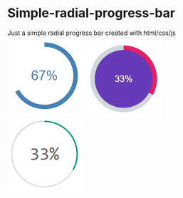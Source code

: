 # Simple-radial-progress-bar
Just a simple radial progress bar created with html/css/js
![alt tag](example.PNG)
![alt tag](example_2.PNG)
![alt tag](example_3.PNG)
